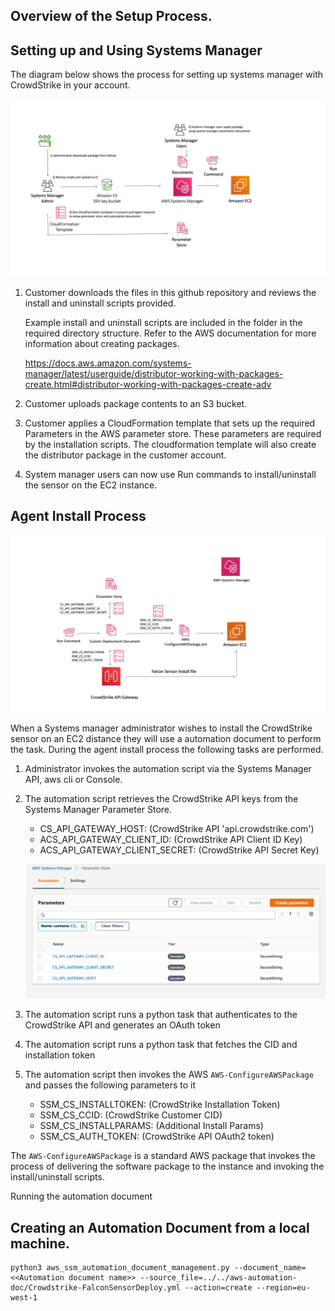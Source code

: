 ## Overview of the Setup Process. 

## Setting up and Using Systems Manager

The diagram below shows the process for setting up systems manager with CrowdStrike in your account. 



![Setup Overview](images/systems-manager-private-package.png)

1) Customer downloads the files in this github repository and reviews the install and uninstall scripts provided.

    Example install and uninstall scripts are included in the folder in the required directory structure.  Refer to the AWS documentation for more information about creating packages. 
    
    https://docs.aws.amazon.com/systems-manager/latest/userguide/distributor-working-with-packages-create.html#distributor-working-with-packages-create-adv

2) Customer uploads package contents to an S3 bucket. 

3) Customer applies a CloudFormation template that sets up the required Parameters in the AWS parameter store. These parameters are required by the installation scripts. 
The cloudformation template will also create the distributor package in the customer account. 

4) System manager users can now use Run commands to install/uninstall the sensor on the EC2 instance. 



## Agent Install Process
 ![flows](images/sytems-manager-flows.png)

When a Systems manager administrator wishes to install the CrowdStrike sensor on an EC2 distance they will use a automation document to perform the task. 
During the agent install process the following tasks are performed.
1) Administrator invokes the automation script via the Systems Manager API, aws cli or Console.
2) The automation script retrieves the CrowdStrike API keys from the Systems Manager Parameter Store.
    - CS_API_GATEWAY_HOST: (CrowdStrike API 'api.crowdstrike.com')  
    - ACS_API_GATEWAY_CLIENT_ID: (CrowdStrike API Client ID Key) 
    - ACS_API_GATEWAY_CLIENT_SECRET: (CrowdStrike API Secret Key)
    
    ![Params](images/Parameter-store.png)

3) The automation script runs a python task that authenticates to the CrowdStrike API and generates an OAuth token
4) The automation script runs a python task that fetches the CID and installation token
5) The automation script then invokes the AWS `AWS-ConfigureAWSPackage` and passes the following parameters to it
    - SSM_CS_INSTALLTOKEN: (CrowdStrike Installation Token)  
    - SSM_CS_CCID: (CrowdStrike Customer CID) 
    - SSM_CS_INSTALLPARAMS: (Additional Install Params)
    - SSM_CS_AUTH_TOKEN: (CrowdStrike API OAuth2 token)

The `AWS-ConfigureAWSPackage` is a standard AWS package that invokes the process of delivering the software package to the instance and invoking the install/uninstall scripts. 


Running the automation document

## Creating an Automation Document from a local machine.

```shell
python3 aws_ssm_automation_document_management.py --document_name=<<Automation document name>> --source_file=../../aws-automation-doc/Crowdstrike-FalconSensorDeploy.yml --action=create --region=eu-west-1
```